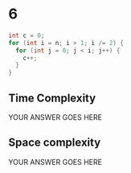 # 6 

```cpp
int c = 0;
for (int i = n; i > 1; i /= 2) {
  for (int j = 0; j < i; j++) {
    c++;
  }
}
```


## Time Complexity

YOUR ANSWER GOES HERE

## Space complexity

YOUR ANSWER GOES HERE
